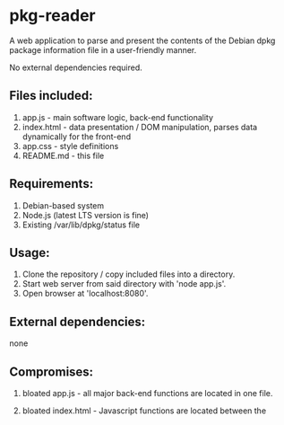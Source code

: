 # pkg-reader

A web application to parse and present the contents of the Debian dpkg package information file in a user-friendly manner.

No external dependencies required.

## Files included:

1. app.js - main software logic, back-end functionality
2. index.html - data presentation / DOM manipulation, parses data dynamically for the front-end
3. app.css - style definitions
4. README.md - this file

## Requirements:

1. Debian-based system
2. Node.js (latest LTS version is fine)
3. Existing /var/lib/dpkg/status file

## Usage:

1. Clone the repository / copy included files into a directory.
2. Start web server from said directory with 'node app.js'.
3. Open browser at 'localhost:8080'.

## External dependencies:

none

## Compromises:

1. bloated app.js - all major back-end functions are located in one file.

2. bloated index.html - Javascript functions are located between the <script> tags.

3. missing error handling and input validation - the program assumes a friendly user providing valid data
